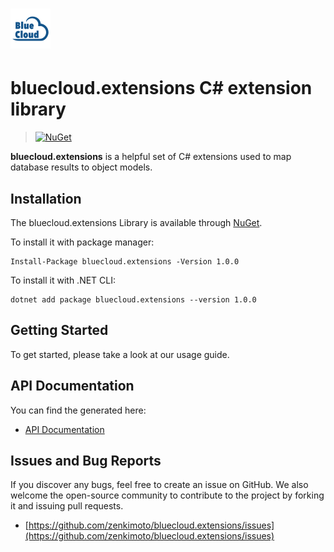 # ![Bluecloud](https://raw.githubusercontent.com/zenkimoto/bluecloud.extensions/master/Logo.png) 

# bluecloud.extensions C# extension library


>[![NuGet](https://img.shields.io/nuget/v/Nuget.Core.svg)](https://github.com/zenkimoto/bluecloud.extensions)

**bluecloud.extensions** is a helpful set of C# extensions used to map database results to object models.

## Installation

The bluecloud.extensions Library is available through [NuGet](https://nuget.org). 

To install it with package manager:

```
Install-Package bluecloud.extensions -Version 1.0.0
```

To install it with .NET CLI:

```
dotnet add package bluecloud.extensions --version 1.0.0
```

## Getting Started

To get started, please take a look at our usage guide.

## API Documentation

You can find the generated here:

 * [API Documentation](https://cdn.rawgit.com/zenkimoto/bluecloud.extensions/master/Documentation/html/annotated.html)

## Issues and Bug Reports

If you discover any bugs, feel free to create an issue on GitHub. We also welcome the open-source community to contribute to the project by forking it and issuing pull requests.

 *  [https://github.com/zenkimoto/bluecloud.extensions/issues](https://github.com/zenkimoto/bluecloud.extensions/issues)